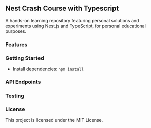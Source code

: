 ## Nest Crash Course with Typescript

A hands-on learning repository featuring personal solutions and experiments using Nest.js and TypeScript, for personal educational purposes.

### Features

### Getting Started

- Install dependencies: `npm install`

### API Endpoints

### Testing

### License

This project is licensed under the MIT License.
